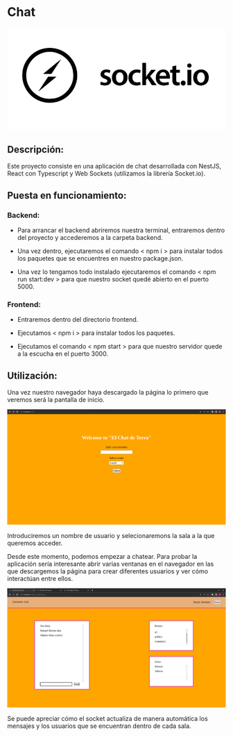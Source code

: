 # Chat

<img src="./readme-images/socket-io.png" alt="socket-io" />

## Descripción:

Este proyecto consiste en una aplicación de chat desarrollada con NestJS, React con Typescript y Web Sockets (utilizamos la librería Socket.io).

## Puesta en funcionamiento:

### Backend:

- Para arrancar el backend abriremos nuestra terminal, entraremos dentro del proyecto y accederemos a la carpeta backend.

- Una vez dentro, ejecutaremos el comando < npm i > para instalar todos los paquetes que se encuentres en nuestro package.json.

- Una vez lo tengamos todo instalado ejecutaremos el comando < npm run start:dev > para que nuestro socket quedé abierto en el puerto 5000.

### Frontend:

- Entraremos dentro del directorio frontend.

- Ejecutamos < npm i > para instalar todos los paquetes.

- Ejecutamos el comando < npm start > para que nuestro servidor quede a la escucha en el puerto 3000.

## Utilización:

Una vez nuestro navegador haya descargado la página lo primero que veremos será la pantalla de inicio.

<img src="./readme-images/landing.png" alt="landing" />

Introduciremos un nombre de usuario y selecionaremons la sala a la que queremos acceder.

Desde este momento, podemos empezar a chatear. Para probar la aplicación sería interesante abrir varias ventanas en el navegador en las que descargemos la página para crear diferentes usuarios y ver cómo interactúan entre ellos.

<img src="./readme-images/chat-room.png" alt="chat-room" />

Se puede apreciar cómo el socket actualiza de manera automática los mensajes y los usuarios que se encuentran dentro de cada sala.
